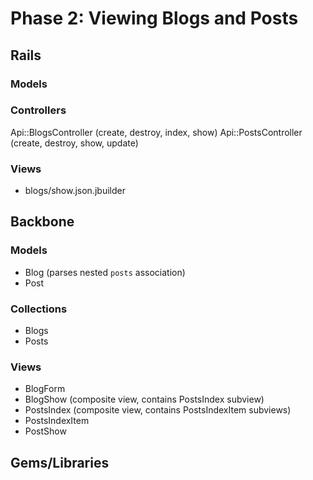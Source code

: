 # Phase 2: Viewing Blogs and Posts

## Rails
### Models

### Controllers
Api::BlogsController (create, destroy, index, show)
Api::PostsController (create, destroy, show, update)

### Views
* blogs/show.json.jbuilder

## Backbone
### Models
* Blog (parses nested `posts` association)
* Post

### Collections
* Blogs
* Posts

### Views
* BlogForm
* BlogShow (composite view, contains PostsIndex subview)
* PostsIndex (composite view, contains PostsIndexItem subviews)
* PostsIndexItem
* PostShow

## Gems/Libraries
